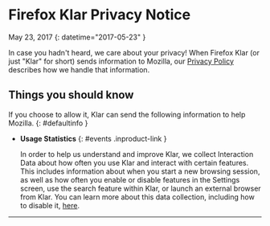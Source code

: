 # Firefox Klar Privacy Notice

May 23, 2017
{: datetime="2017-05-23" }

In case you hadn't heard, we care about your privacy! When Firefox Klar (or just "Klar" for short) sends information to Mozilla, our [Privacy Policy](https://www.mozilla.org/privacy/) describes how we handle that information.

## Things you should know

If you choose to allow it, Klar can send the following information to help Mozilla.
{: #defaultinfo }

* **Usage Statistics**
{: #events .inproduct-link }

	In order to help us understand and improve Klar, we collect Interaction Data about how often you use Klar and interact with certain features. This includes information about when you start a new browsing session, as well as how often you enable or disable features in the Settings screen, use the search feature within Klar, or launch an external browser from Klar. You can learn more about this data collection, including how to disable it, [here](https://support.mozilla.org/kb/send-anonymous-usage-data-firefox-mobile-devices).

---------------------------------------


